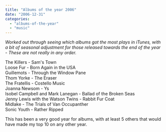 ```yaml
---
title: "Albums of the year 2006"
date: "2006-12-31"
categories: 
  - "albums-of-the-year"
  - "music"
---
```


_Worked out through seeing which albums got the most plays in iTunes, with a bit of seasonal adjustment for those released towards the end of the year - These are not really in any order._

The Killers - Sam's Town  
Loose Fur - Born Again in the USA  
Guillemots - Through the Window Pane  
Thom Yorke - The Eraser  
The Fratellis - Costello Music  
Joanna Newsom - Ys  
Isobel Campbell and Mark Lanegan - Ballad of the Broken Seas  
Jenny Lewis with the Watson Twins - Rabbit Fur Coat  
Midlake - The Trials of Van Occupanther  
Sonic Youth - Rather Ripped

This has been a very good year for albums, with at least 5 others that would have made my top 10 on any other year.
